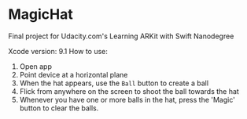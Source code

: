 # MagicHat
Final project for Udacity.com's Learning ARKit with Swift Nanodegree

Xcode version: 9.1
How to use: 

1) Open app
2) Point device at a horizontal plane
3) When the hat appears, use the `Ball` button to create a ball
4) Flick from anywhere on the screen to shoot the ball towards the hat
5) Whenever you have one or more balls in the hat, press the 'Magic' button to clear the balls.
